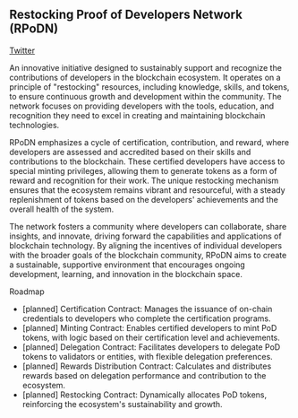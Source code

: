 ## Restocking Proof of Developers Network (RPoDN)
[Twitter](https://twitter.com/RestockingPoD)

An innovative initiative designed to sustainably support and recognize the contributions of developers in the blockchain ecosystem. It operates on a principle of "restocking" resources, including knowledge, skills, and tokens, to ensure continuous growth and development within the community. The network focuses on providing developers with the tools, education, and recognition they need to excel in creating and maintaining blockchain technologies.

RPoDN emphasizes a cycle of certification, contribution, and reward, where developers are assessed and accredited based on their skills and contributions to the blockchain. These certified developers have access to special minting privileges, allowing them to generate tokens as a form of reward and recognition for their work. The unique restocking mechanism ensures that the ecosystem remains vibrant and resourceful, with a steady replenishment of tokens based on the developers' achievements and the overall health of the system.

The network fosters a community where developers can collaborate, share insights, and innovate, driving forward the capabilities and applications of blockchain technology. By aligning the incentives of individual developers with the broader goals of the blockchain community, RPoDN aims to create a sustainable, supportive environment that encourages ongoing development, learning, and innovation in the blockchain space.

Roadmap

*  [planned] Certification Contract: Manages the issuance of on-chain credentials to developers who complete the certification programs.
*  [planned] Minting Contract: Enables certified developers to mint PoD tokens, with logic based on their certification level and achievements.
*  [planned] Delegation Contract: Facilitates developers to delegate PoD tokens to validators or entities, with flexible delegation preferences.
*  [planned] Rewards Distribution Contract: Calculates and distributes rewards based on delegation performance and contribution to the ecosystem.
*  [planned] Restocking Contract: Dynamically allocates PoD tokens, reinforcing the ecosystem's sustainability and growth.

